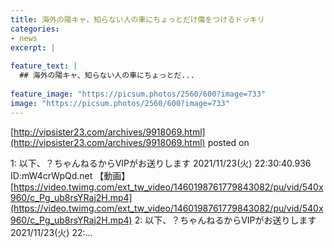 ```yaml
---
title: 海外の陽キャ、知らない人の車にちょっとだけ傷をつけるドッキリ
categories:
- news
excerpt: |
  
feature_text: |
  ## 海外の陽キャ、知らない人の車にちょっとだ...
  
feature_image: "https://picsum.photos/2560/600?image=733"
image: "https://picsum.photos/2560/600?image=733"
---
```


[http://vipsister23.com/archives/9918069.html](http://vipsister23.com/archives/9918069.html)
posted on 

<!--more-->

1: 以下、？ちゃんねるからVIPがお送りします 2021/11/23(火) 22:30:40.936 ID:mW4crWpQd.net 【動画】[https://video.twimg.com/ext_tw_video/1460198761779843082/pu/vid/540x960/c_Pg_ub8rsYRaj2H.mp4](https://video.twimg.com/ext_tw_video/1460198761779843082/pu/vid/540x960/c_Pg_ub8rsYRaj2H.mp4) 2: 以下、？ちゃんねるからVIPがお送りします 2021/11/23(火) 22:...
